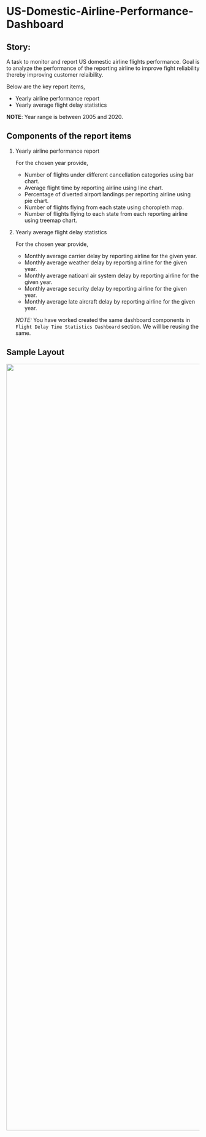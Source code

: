 # US-Domestic-Airline-Performance-Dashboard

## **Story:**

A task to monitor and report US domestic airline flights performance. Goal is to analyze the performance of the reporting airline to improve fight reliability thereby improving customer relaibility.

Below are the key report items,
*   Yearly airline performance report
*   Yearly average flight delay statistics



**NOTE**: Year range is between 2005 and 2020.

## Components of the report items

1.  Yearly airline performance report 

    For the chosen year provide,

    -   Number of flights under different cancellation categories using bar chart.
    -   Average flight time by reporting airline using line chart.
    -   Percentage of diverted airport landings per reporting airline using pie chart.
    -   Number of flights flying from each state using choropleth map.
    -   Number of flights flying to each state from each reporting airline using treemap chart.
2.  Yearly average flight delay statistics

    For the chosen year provide,

    -   Monthly average carrier delay by reporting airline for the given year.
    -   Monthly average weather delay by reporting airline for the given year.
    -   Monthly average natioanl air system delay by reporting airline for the given year.
    -   Monthly average security delay by reporting airline for the given year.
    -   Monthly average late aircraft delay by reporting airline for the given year.

    _NOTE:_ You have worked created the same dashboard components in `Flight Delay Time Statistics Dashboard` section. We will be reusing the same.

## Sample Layout

<center>
    <img src="https://cf-courses-data.s3.us.cloud-object-storage.appdomain.cloud/IBMDeveloperSkillsNetwork-DV0101EN-SkillsNetwork/labs/Module%205/Layout.png" width="2000" alt="cognitiveclass.ai logo"/>
</center>




